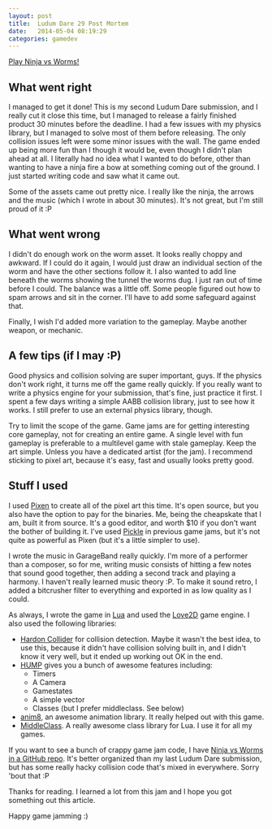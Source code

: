 ```yaml
---
layout: post
title:  Ludum Dare 29 Post Mortem
date:   2014-05-04 08:19:29
categories: gamedev
---
```


[Play Ninja vs Worms!](http://www.ludumdare.com/compo/ludum-dare-29/?action=preview&uid=24096)

## What went right
I managed to get it done! This is my second Ludum Dare submission, and I really cut it close this time, but I managed to release a fairly finished product 30 minutes before the deadline. I had a few issues with my physics library, but I managed to solve most of them before releasing. The only collision issues left were some minor issues with the wall.
The game ended up being more fun than I though it would be, even though I didn't plan ahead at all. I literally had no idea what I wanted to do before, other than wanting to have a ninja fire a bow at something coming out of the ground. I just started writing code and saw what it came out.

Some of the assets came out pretty nice. I really like the ninja, the arrows and the music (which I wrote in about 30 minutes). It's not great, but I'm still proud of it :P

## What went wrong
I didn't do enough work on the worm asset. It looks really choppy and awkward. If I could do it again, I would just draw an individual section of the worm and have the other sections follow it. I also wanted to add line beneath the worms showing the tunnel the worms dug. I just ran out of time before I could.
The balance was a little off. Some people figured out how to spam arrows and sit in the corner. I'll have to add some safeguard against that.

Finally, I wish I'd added more variation to the gameplay. Maybe another weapon, or mechanic.

## A few tips (if I may :P)
Good physics and collision solving are super important, guys. If the physics don't work right, it turns me off the game really quickly. If you really want to write a physics engine for your submission, that's fine, just practice it first. I spent a few days writing a simple AABB collision library, just to see how it works. I still prefer to use an external physics library, though.

Try to limit the scope of the game. Game jams are for getting interesting core gameplay, not for creating an entire game. A single level with fun gameplay is preferable to a multilevel game with stale gameplay.
Keep the art simple. Unless you have a dedicated artist (for the jam). I recommend sticking to pixel art, because it's easy, fast and usually looks pretty good.

## Stuff I used
I used [Pixen](http://pixenapp.com/) to create all of the pixel art this time. It's open source, but you also have the option to pay for the binaries. Me, being the cheapskate that I am, built it from source. It's a good editor, and worth $10 if you don't want the bother of building it. I've used [Pickle](http://www.pickleeditor.com/) in previous game jams, but it's not quite as powerful as Pixen (but it's a little simpler to use).

I wrote the music in GarageBand really quickly. I'm more of a performer than a composer, so for me, writing music consists of hitting a few notes that sound good together, then adding a second track and playing a harmony. I haven't really learned music theory :P. To make it sound retro, I added a bitcrusher filter to everything and exported in as low quality as I could.

As always, I wrote the game in [Lua](http://www.lua.org/) and used the [Love2D](http://love2d.org/) game engine. I also used the following libraries:

* [Hardon Collider](https://github.com/vrld/HardonCollider/) for collision detection. Maybe it wasn't the best idea, to use this, because it didn't have collision solving built in, and I didn't know it very well, but it ended up working out OK in the end.
* [HUMP](https://github.com/vrld/hump) gives you a bunch of awesome features including:
  * Timers
  * A Camera
  * Gamestates
  * A simple vector
  * Classes (but I prefer middleclass. See below)
* [anim8](https://github.com/kikito/anim8), an awesome animation library. It really helped out with this game.
* [MiddleClass](https://github.com/kikito/middleclass). A really awesome class library for Lua. I use it for all my games.

If you want to see a bunch of crappy game jam code, I have [Ninja vs Worms in a GitHub repo](https://github.com/charles-l/LD29). It's better organized than my last Ludum Dare submission, but has some really hacky collision code that's mixed in everywhere. Sorry 'bout that :P

Thanks for reading. I learned a lot from this jam and I hope you got something out this article.

Happy game jamming :) <br/>
